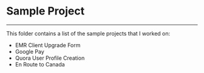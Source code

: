 # Sample Project
***
This folder contains a list of the sample projects that I worked on:
* EMR Client Upgrade Form
* Google Pay
* Quora User Profile Creation
* En Route to Canada
